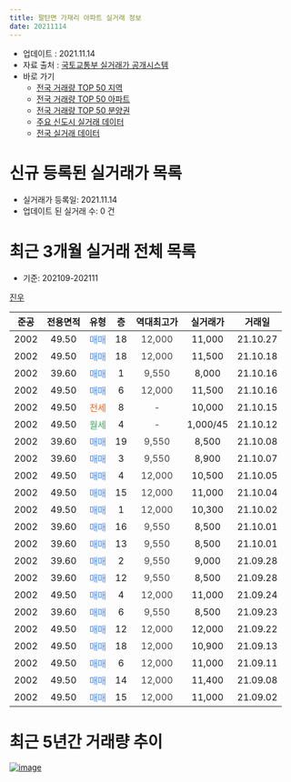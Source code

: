 ```yaml
---
title: 팔탄면 가재리 아파트 실거래 정보
date: 20211114
---
```


* 업데이트 : 2021.11.14
* 자료 출처 : [국토교통부 실거래가 공개시스템](http://rt.molit.go.kr)
* 바로 가기
    * [전국 거래량 TOP 50 지역](https://apt-info.github.io/apt-trade-info/tr)
    * [전국 거래량 TOP 50 아파트](https://apt-info.github.io/apt-trade-info/ta)
    * [전국 거래량 TOP 50 분양권](https://apt-info.github.io/apt-trade-info/tb)
    * [주요 신도시 실거래 데이터](https://apt-info.github.io/apt-trade-info/newtown)
    * [전국 실거래 데이터](https://apt-info.github.io/apt-trade-info/all)



<script async src="https://pagead2.googlesyndication.com/pagead/js/adsbygoogle.js"></script>
<!-- 기본광고 -->
<ins class="adsbygoogle"
     style="display:block"
     data-ad-client="ca-pub-1142216861245946"
     data-ad-slot="4805727019"
     data-ad-format="auto"
     data-full-width-responsive="true"></ins>
<script>
     (adsbygoogle = window.adsbygoogle || []).push({});
</script>


# 신규 등록된 실거래가 목록

* 실거래가 등록일: 2021.11.14
* 업데이트 된 실거래 수: 0 건




<script async src="https://pagead2.googlesyndication.com/pagead/js/adsbygoogle.js"></script>
<!-- 기본광고 -->
<ins class="adsbygoogle"
     style="display:block"
     data-ad-client="ca-pub-1142216861245946"
     data-ad-slot="4805727019"
     data-ad-format="auto"
     data-full-width-responsive="true"></ins>
<script>
     (adsbygoogle = window.adsbygoogle || []).push({});
</script>


# 최근 3개월 실거래 전체 목록
* 기준: 202109-202111


[진우](https://search.naver.com/search.naver?query=%EC%A7%84%EC%9A%B0)

|준공|전용면적|유형|층|역대최고가|실거래가|거래일|
|:---:|:---:|:---:|:---:|:---:|:---:|:---:|
|2002|49.50|<span style="color:#4285F3">매매</span>|18|<span style="color:#444444">12,000</span>|11,000|21.10.27|
|2002|49.50|<span style="color:#4285F3">매매</span>|18|<span style="color:#444444">12,000</span>|11,500|21.10.18|
|2002|39.60|<span style="color:#4285F3">매매</span>|1|<span style="color:#444444">9,550</span>|8,000|21.10.16|
|2002|49.50|<span style="color:#4285F3">매매</span>|6|<span style="color:#444444">12,000</span>|11,500|21.10.16|
|2002|49.50|<span style="color:#FF5A00">전세</span>|8|<span style="color:#444444">-</span>|10,000|21.10.15|
|2002|49.50|<span style="color:#34A853">월세</span>|4|<span style="color:#444444">-</span>|1,000/45|21.10.12|
|2002|39.60|<span style="color:#4285F3">매매</span>|19|<span style="color:#444444">9,550</span>|8,500|21.10.08|
|2002|39.60|<span style="color:#4285F3">매매</span>|3|<span style="color:#444444">9,550</span>|8,900|21.10.07|
|2002|49.50|<span style="color:#4285F3">매매</span>|4|<span style="color:#444444">12,000</span>|10,500|21.10.05|
|2002|49.50|<span style="color:#4285F3">매매</span>|15|<span style="color:#444444">12,000</span>|11,000|21.10.04|
|2002|49.50|<span style="color:#4285F3">매매</span>|1|<span style="color:#444444">12,000</span>|10,300|21.10.02|
|2002|39.60|<span style="color:#4285F3">매매</span>|16|<span style="color:#444444">9,550</span>|8,500|21.10.01|
|2002|39.60|<span style="color:#4285F3">매매</span>|13|<span style="color:#444444">9,550</span>|8,500|21.10.01|
|2002|39.60|<span style="color:#4285F3">매매</span>|2|<span style="color:#444444">9,550</span>|9,000|21.09.28|
|2002|39.60|<span style="color:#4285F3">매매</span>|12|<span style="color:#444444">9,550</span>|8,500|21.09.28|
|2002|49.50|<span style="color:#4285F3">매매</span>|4|<span style="color:#444444">12,000</span>|11,000|21.09.24|
|2002|39.60|<span style="color:#4285F3">매매</span>|6|<span style="color:#444444">9,550</span>|8,500|21.09.23|
|2002|49.50|<span style="color:#4285F3">매매</span>|12|<span style="color:#444444">12,000</span>|12,000|21.09.22|
|2002|49.50|<span style="color:#4285F3">매매</span>|18|<span style="color:#444444">12,000</span>|10,900|21.09.13|
|2002|49.50|<span style="color:#4285F3">매매</span>|6|<span style="color:#444444">12,000</span>|11,000|21.09.11|
|2002|49.50|<span style="color:#4285F3">매매</span>|14|<span style="color:#444444">12,000</span>|11,400|21.09.08|
|2002|49.50|<span style="color:#4285F3">매매</span>|15|<span style="color:#444444">12,000</span>|11,000|21.09.02|



<script async src="https://pagead2.googlesyndication.com/pagead/js/adsbygoogle.js"></script>
<!-- 기본광고 -->
<ins class="adsbygoogle"
     style="display:block"
     data-ad-client="ca-pub-1142216861245946"
     data-ad-slot="4805727019"
     data-ad-format="auto"
     data-full-width-responsive="true"></ins>
<script>
     (adsbygoogle = window.adsbygoogle || []).push({});
</script>


# 최근 5년간 거래량 추이


<div style="width:100%;">
    <canvas id="deal_progress" height="200"></canvas>
</div>

<script>
new Chart(document.getElementById("deal_progress"), {
    type: 'line',
    data: {
        labels: ['16.01','16.02','16.03','16.04','16.05','16.06','16.07','16.08','16.09','16.10','16.11','16.12','17.01','17.02','17.03','17.04','17.05','17.06','17.07','17.08','17.09','17.10','17.11','17.12','18.01','18.02','18.03','18.04','18.05','18.06','18.07','18.08','18.09','18.10','18.11','18.12','19.01','19.02','19.03','19.04','19.05','19.06','19.07','19.08','19.09','19.10','19.11','19.12','20.01','20.02','20.03','20.04','20.05','20.06','20.07','20.08','20.09','20.10','20.11','20.12','21.01','21.02','21.03','21.04','21.05','21.06','21.07','21.08','21.09','21.10'],
        datasets: [{
            label: '매매/분양권',
            data: [4,7,7,7,9,1,3,9,2,5,3,3,7,5,9,8,2,6,5,3,7,3,4,2,5,4,6,3,6,5,3,4,8,1,2,1,1,2,2,3,3,3,4,1,1,4,3,1,3,1,7,9,6,4,6,3,7,4,6,8,3,8,7,4,6,4,9,12,9,11],
            borderColor: "rgba(66, 133, 243, 1)",
            backgroundColor: "rgba(66, 133, 243, 0.05)",
            borderWidth: 1,
            pointRadius: 0,
            fill: false,
            lineTension: 0
        },{
            label: '전/월세',
            data: [5,2,8,2,3,2,3,6,5,5,1,3,1,5,4,3,5,4,3,4,6,1,1,6,4,0,5,2,0,2,6,1,3,2,3,4,3,2,3,4,5,5,2,3,2,2,1,2,2,7,4,0,2,2,0,3,1,4,1,1,3,3,3,4,1,0,1,0,0,2],
            borderColor: "rgba(255, 90, 0, 1)",
            backgroundColor: "rgba(255, 90, 0, 0.05)",
            borderWidth: 1,
            pointRadius: 0,
            fill: false,
            lineTension: 0
        },{
            label: '합계',
            data: [9,9,15,9,12,3,6,15,7,10,4,6,8,10,13,11,7,10,8,7,13,4,5,8,9,4,11,5,6,7,9,5,11,3,5,5,4,4,5,7,8,8,6,4,3,6,4,3,5,8,11,9,8,6,6,6,8,8,7,9,6,11,10,8,7,4,10,12,9,13],
            borderColor: "rgba(0, 0, 0, 1)",
            backgroundColor: "rgba(0, 0, 0, 0.03)",
            borderWidth: 0.1,
            pointRadius: 0,
            fill: true,
            lineTension: 0
        }
        ]
    },
    options: {
        responsive: true,
        title: {
            display: false
        },
        tooltips: {
            mode: 'index',
            intersect: false
        },
        hover: {
            mode: 'nearest',
            intersect: true
        },
        scales: {
            xAxes: [{
                display: true,
                scaleLabel: {
                    display: true,
                    labelString: '년/월'
                }
            }],
            yAxes: [{
                display: true,
                ticks: {
                    suggestedMin: 0,
                },
                scaleLabel: {
                    display: true,
                    labelString: '실거래 수'
                }
            }]
        }
    }
});

</script>


[![image](https://apt-info.github.io/images/2020-01-03-apt-trade-info/1024x500.png)](https://play.google.com/store/apps/details?id=com.aptinfo.apttradeinfo)

